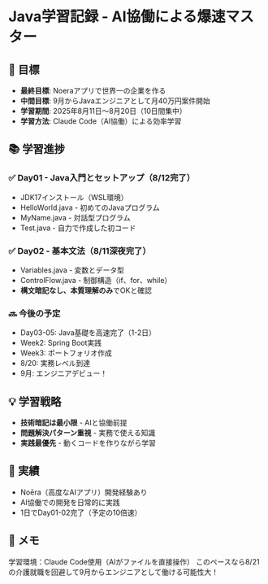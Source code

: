 # Java学習記録 - AI協働による爆速マスター

## 🎯 目標
- **最終目標**: Noeraアプリで世界一の企業を作る
- **中間目標**: 9月からJavaエンジニアとして月40万円案件開始
- **学習期間**: 2025年8月11日〜8月20日（10日間集中）
- **学習方法**: Claude Code（AI協働）による効率学習

## 📚 学習進捗

### ✅ Day01 - Java入門とセットアップ（8/12完了）
- JDK17インストール（WSL環境）
- HelloWorld.java - 初めてのJavaプログラム
- MyName.java - 対話型プログラム
- Test.java - 自力で作成した初コード

### ✅ Day02 - 基本文法（8/11深夜完了）
- Variables.java - 変数とデータ型
- ControlFlow.java - 制御構造（if、for、while）
- **構文暗記なし、本質理解のみ**でOKと確認

### 🔜 今後の予定
- Day03-05: Java基礎を高速完了（1-2日）
- Week2: Spring Boot実践
- Week3: ポートフォリオ作成
- 8/20: 実務レベル到達
- 9月: エンジニアデビュー！

## 💡 学習戦略
- **技術暗記は最小限** - AIと協働前提
- **問題解決パターン重視** - 実務で使える知識
- **実践最優先** - 動くコードを作りながら学習

## 🚀 実績
- Noēra（高度なAIアプリ）開発経験あり
- AI協働での開発を日常的に実践
- 1日でDay01-02完了（予定の10倍速）

## 📝 メモ
学習環境：Claude Code使用（AIがファイルを直接操作）
このペースなら8/21の介護就職を回避して9月からエンジニアとして働ける可能性大！